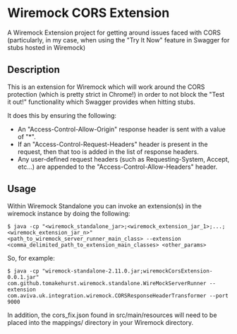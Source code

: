 # Wiremock CORS Extension
A Wiremock Extension project for getting around issues faced with CORS (particularly, in my case, when using the "Try It Now" feature in Swagger for stubs hosted in Wiremock)

## Description
This is an extension for Wiremock which will work around the CORS protection (which is pretty strict in Chrome!) in order to not block the "Test it out!" functionality which Swagger provides when hitting stubs.

It does this by ensuring the following:
- An "Access-Control-Allow-Origin" response header is sent with a value of "*".
- If an "Access-Control-Request-Headers" header is present in the request, then that too is added in the list of response headers.
- Any user-defined request headers (such as Requesting-System, Accept, etc...) are appended to the "Access-Control-Allow-Headers" header.


## Usage
Within Wiremock Standalone you can invoke an extension(s) in the wiremock instance by doing the following:
```
$ java -cp "<wiremock_standalone_jar>;<wiremock_extension_jar_1>;...;<wiremock_extension_jar_n>" <path_to_wiremock_server_runner_main_class> --extension <comma_delimited_path_to_extension_main_classes> <other_params>
```
So, for example:
```
$ java -cp "wiremock-standalone-2.11.0.jar;wiremockCorsExtension-0.0.1.jar" com.github.tomakehurst.wiremock.standalone.WireMockServerRunner --extension com.aviva.uk.integration.wiremock.CORSResponseHeaderTransformer --port 9000
```
In addition, the cors_fix.json found in src/main/resources will need to be placed into the mappings/ directory in your Wiremock directory.
